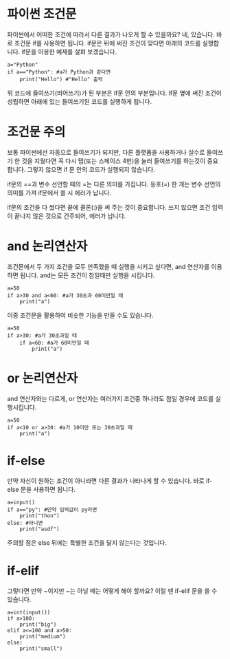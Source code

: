 # 파이썬 조건문
파이썬에서 어떠한 조건에 따라서 다른 결과가 나오게 할 수 있을까요? 네, 있습니다. 바로 조건문 if를 사용하면 됩니다. if문은 뒤에 써진 조건이 맞다면 아래의 코드를 실행합니다. if문을 이용한 예제를 살펴 보겠습니다.
```
a="Python"
if a=="Python": #a가 Python과 같다면
	print("Hello") #"Hello" 출력
```
위 코드에 들여쓰기(띄어쓰기)가 된 부분은 if문 안의 부분입니다. if문 옆에 써진 조건이 성립하면 아래에 있는 들여쓰기된 코드를 실행하게 됩니다.

# 조건문 주의
보통 파이썬에선 자동으로 들여쓰기가 되지만, 다른 플랫폼을 사용하거나 실수로 들여쓰기 한 것을 지웠다면 꼭 다시 탭(또는 스페이스 4번)을 눌러 들여쓰기를 하는것이 중요합니다. 그렇지 않으면 if 문 안의 코드가 실행되지 않습니다.

if문의 ==과 변수 선언할 때의 =는 다른 의미를 가집니다. 등호(=) 한 개는 변수 선언의 의미를 가져 if문에서 쓸 시 에러가 납니다.

if문의 조건을 다 썼다면 끝에 콜론(:)을 써 주는 것이 중요합니다. 쓰지 않으면 조건 입력이 끝나지 않은 것으로 간주되어, 에러가 납니다.

# and 논리연산자
조건문에서 두 가지 조건을 모두 만족했을 때 실행을 시키고 싶다면, and 연산자를 이용하면 됩니다. and는 모든 조건이 참일때만 실행을 시킵니다.
```
a=50
if a>30 and a<60: #a가 30초과 60미만일 때
	print("a")
```
이중 조건문을 활용하여 비슷한 기능을 만들 수도 있습니다.
```
a=50
if a>30: #a가 30초과일 때
    if a<60: #a가 60미만일 때
	    print("a")
```

# or 논리연산자
and 연산자와는 다르게, or 연산자는 여러가지 조건중 하나라도 참일 경우에 코드를 실행시킵니다.
```
a=50
if a<10 or a>30: #a가 10미만 또는 30초과일 때
	print("a")
```

# if-else
만약 자신이 원하는 조건이 아니라면 다른 결과가 나타나게 할 수 있습니다. 바로 if-else 문을 사용하면 됩니다.
```
a=input()
if a=="py": #만약 입력값이 py라면
	print("thon")
else: #아니면
	print("asdf")
```
주의할 점은 else 뒤에는 특별한 조건을 달지 않는다는 것입니다.

# if-elif
그렇다면 만약 ~이지만 ~는 아닐 때는 어떻게 해야 할까요? 이럴 땐 if-elif 문을 쓸 수 있습니다.
```
a=int(input())
if a>100:
	print("big")
elif a<=100 and a>50:
	print("medium")
else:
	print("small")
```
